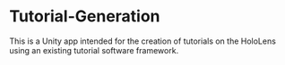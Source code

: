 # Tutorial-Generation
This is a Unity app intended for the creation of tutorials on the HoloLens using an existing tutorial software framework.

